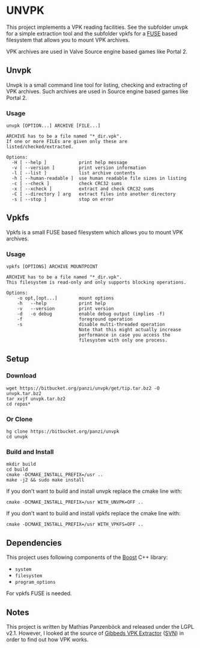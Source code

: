 UNVPK
=====
This project implements a VPK reading facilities. See the subfolder
unvpk for a simple extraction tool and the subfolder vpkfs for a
[FUSE][1] based filesystem that allows you to mount VPK archives.

VPK archives are used in Valve Source engine based games like Portal 2.

Unvpk
-----
Unvpk is a small command line tool for listing, checking and extracting of VPK
archives. Such archives are used in Source engine based games like Portal 2.

### Usage
	unvpk [OPTION...] ARCHIVE [FILE...]
	
	ARCHIVE has to be a file named "*_dir.vpk".
	If one or more FILEs are given only these are listed/checked/extracted.
	
	Options:
	  -H [ --help ]            print help message
	  -v [ --version ]         print version information
	  -l [ --list ]            list archive contents
	  -h [ --human-readable ]  use human readable file sizes in listing
	  -c [ --check ]           check CRC32 sums
	  -x [ --xcheck ]          extract and check CRC32 sums
	  -C [ --directory ] arg   extract files into another directory
	  -s [ --stop ]            stop on error

Vpkfs
-----
Vpkfs is a small FUSE based filesystem which allows you to mount VPK archives.

### Usage
	vpkfs [OPTIONS] ARCHIVE MOUNTPOINT
	
	ARCHIVE has to be a file named "*_dir.vpk".
	This filesystem is read-only and only supports blocking operations.
	
	Options:
		-o opt,[opt...]        mount options
		-h   --help            print help
		-v   --version         print version
		-d   -o debug          enable debug output (implies -f)
		-f                     foreground operation
	    -s                     disable multi-threaded operation
	                           Note that this might actually increase
	                           performance in case you access the
	                           filesystem with only one process.

Setup
-----
### Download
	wget https://bitbucket.org/panzi/unvpk/get/tip.tar.bz2 -O unvpk.tar.bz2
	tar xvjf unvpk.tar.bz2
	cd repos*

### Or Clone
	hg clone https://bitbucket.org/panzi/unvpk
	cd unvpk

### Build and Install
	mkdir build
	cd build
	cmake -DCMAKE_INSTALL_PREFIX=/usr ..
	make -j2 && sudo make install

If you don't want to build and install unvpk replace the cmake line with:

	cmake -DCMAKE_INSTALL_PREFIX=/usr WITH_UNVPK=OFF ..

If you don't want to build and install vpkfs replace the cmake line with:

	cmake -DCMAKE_INSTALL_PREFIX=/usr WITH_VPKFS=OFF ..

Dependencies
------------
This project uses following components of the [Boost][2] C++ library:

 * `system`
 * `filesystem`
 * `program_options`

For vpkfs FUSE is needed.

Notes
-----
This project is written by Mathias Panzenböck and released under the LGPL v2.1.
However, I looked at the source of [Gibbeds VPK Extractor][3] ([SVN][4]) in
order to find out how VPK works.

[1]: http://fuse.sourceforge.net/
[2]: http://www.boost.org/
[3]: http://blog.gib.me/2009/07/07/left4dead-vpk-extraction-tools-updated/
[4]: http://svn.gib.me/public/valve/trunk/
